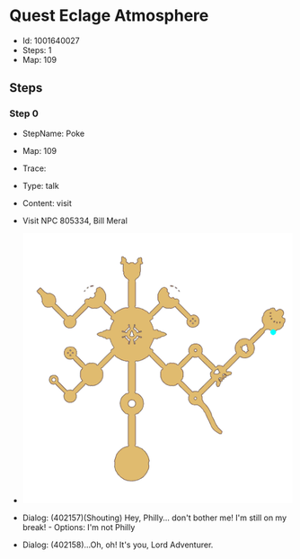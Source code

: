 # Quest Eclage Atmosphere

- Id: 1001640027
- Steps: 1
- Map: 109

## Steps

### Step 0
- StepName:  Poke
- Map:  109
- Trace:  
- Type:  talk
- Content:  visit
- Visit NPC 805334, Bill Meral

- ![images/1001640027_0.png](images/1001640027_0.png)
- Dialog: (402157)(Shouting) Hey, Philly... don't bother me! I'm still on my break! - Options: I'm not Philly
- Dialog: (402158)...Oh, oh! It's you, Lord Adventurer.


